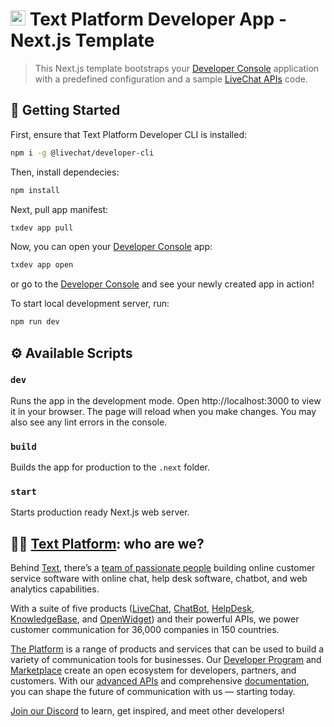 # <img src="https://platform.labs.text.com/console/favicon.ico" widht="24px" height="24px" /> Text Platform Developer App - Next.js Template

> This Next.js template bootstraps your [Developer Console](https://platform.text.com/console) application with a predefined configuration and a sample [LiveChat APIs](https://platform.text.com/docs) code.

## 🚀 Getting Started

First, ensure that Text Platform Developer CLI is installed:

```sh
npm i -g @livechat/developer-cli
```

Then, install dependecies:

```sh
npm install
```

Next, pull app manifest:

```sh
txdev app pull
```

Now, you can open your [Developer Console](https://platform.text.com/console) app:

```sh
txdev app open
```

or go to the [Developer Console](https://platform.text.com/console) and see your newly created app in action!

To start local development server, run:

```sh
npm run dev
```

## ⚙️ Available Scripts

### `dev`

Runs the app in the development mode.
Open http://localhost:3000 to view it in your browser.
The page will reload when you make changes.
You may also see any lint errors in the console.

### `build`

Builds the app for production to the `.next` folder.

### `start`

Starts production ready Next.js web server.

## 🧑‍💻 [Text Platform](https://platform.text.com/): who are we?

Behind [Text](https://www.text.com/), there’s a [team of passionate people](https://www.text.com/team/) building online customer service software with online chat, help desk software, chatbot, and web analytics capabilities.

With a suite of five products ([LiveChat](https://www.livechat.com), [ChatBot](https://chatbot.com/), [HelpDesk](https://helpdesk.com/), [KnowledgeBase](https://www.knowledgebase.com/), and [OpenWidget](https://openwidget.com/)) and their powerful APIs, we power customer communication for 36,000 companies in 150 countries.

[The Platform](https://platform.text.com/) is a range of products and services that can be used to build a variety of communication tools for businesses. Our [Developer Program](https://platform.text.com/developer-program) and [Marketplace](https://www.livechat.com/marketplace/) create an open ecosystem for developers, partners, and customers. With our [advanced APIs](https://platform.text.com/) and comprehensive [documentation](https://platform.text.com/docs), you can shape the future of communication with us — starting today.

[Join our Discord](https://discord.com/invite/NcfJu3a9kM) to learn, get inspired, and meet other developers!
